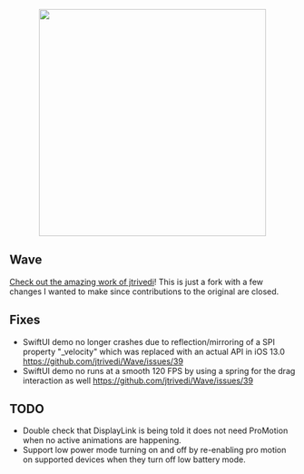 <p align="center">
    <img width="400" src="./Assets/Logo.png">
</p>

## Wave

[Check out the amazing work of jtrivedi](https://github.com/jtrivedi/Wave)! This is just a fork with a few changes I wanted to make since contributions to the original are closed. 

## Fixes

- SwiftUI demo no longer crashes due to reflection/mirroring of a SPI property "_velocity" which was replaced with an actual API in iOS 13.0 https://github.com/jtrivedi/Wave/issues/39
- SwiftUI demo no runs at a smooth 120 FPS by using a spring for the drag interaction as well https://github.com/jtrivedi/Wave/issues/39

## TODO
- Double check that DisplayLink is being told it does not need ProMotion when no active animations are happening.
- Support low power mode turning on and off by re-enabling pro motion on supported devices when they turn off low battery mode.
